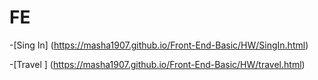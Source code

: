 # FE 

-[Sing In] (https://masha1907.github.io/Front-End-Basic/HW/SingIn.html)

-[Travel ] (https://masha1907.github.io/Front-End-Basic/HW/travel.html)